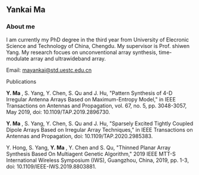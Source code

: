## Yankai Ma

### About me

I am currently my PhD degree in the third year from  University of Elecronic Science and Technology of China, Chengdu. My supervisor is Prof. shiwen Yang.
My research focues on unconventional array synthesis, time-modulate array and ultrawideband array.

Email: mayankai@std.uestc.edu.cn

Publications

<b>Y. Ma </b>, S. Yang, Y. Chen, S. Qu and J. Hu, "Pattern Synthesis of 4-D Irregular Antenna Arrays Based on Maximum-Entropy Model," in IEEE Transactions on Antennas and Propagation, vol. 67, no. 5, pp. 3048-3057, May 2019, doi: 10.1109/TAP.2019.2896730.

<b>Y. Ma </b>, S. Yang, Y. Chen, S. Qu and J. Hu, "Sparsely Excited Tightly Coupled Dipole Arrays Based on Irregular Array Techniques," in IEEE Transactions on Antennas and Propagation, doi: 10.1109/TAP.2020.2985383.

Y. Hong, S. Yang, <b>Y. Ma </b>, Y. Chen and S. Qu, "Thinned Planar Array Synthesis Based On Multiagent Genetic Algorithm," 2019 IEEE MTT-S International Wireless Symposium (IWS), Guangzhou, China, 2019, pp. 1-3, doi: 10.1109/IEEE-IWS.2019.8803881.
